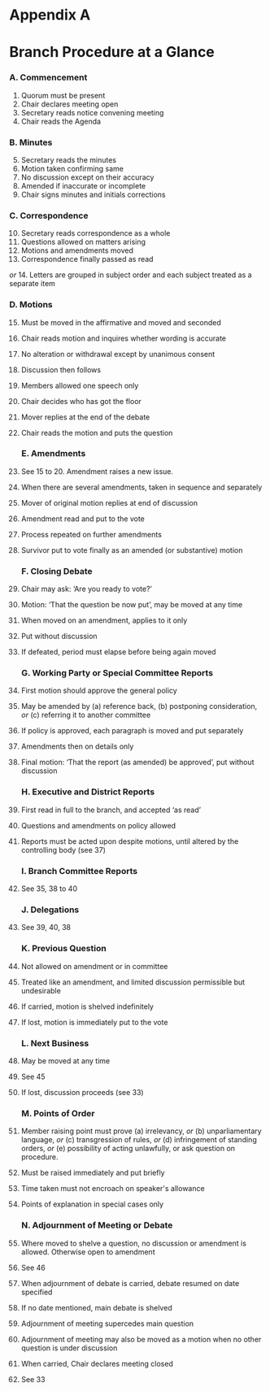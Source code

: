# Appendix A

# Branch Procedure at a Glance

### A. Commencement
1. Quorum must be present
2. Chair declares meeting open
3. Secretary reads notice convening meeting
4. Chair reads the Agenda

 ### B. Minutes
5. Secretary reads the minutes
6. Motion taken confirming same
7. No discussion except on their accuracy
8. Amended if inaccurate or incomplete
9. Chair signs minutes and initials corrections

 ### C. Correspondence
10. Secretary reads correspondence as a whole
11. Questions allowed on matters arising
12. Motions and amendments moved
13. Correspondence finally passed as read

 *or*
14. Letters are grouped in subject order and each subject treated as a separate item

 ### D. Motions
15. Must be moved in the affirmative and moved and seconded
16. Chair reads motion and inquires whether wording is accurate
17. No alteration or withdrawal except by unanimous consent
18. Discussion then follows
19. Members allowed one speech only
20. Chair decides who has got the floor
21. Mover replies at the end of the debate
22. Chair reads the motion and puts the question

    ### E. Amendments

23. See 15 to 20. Amendment raises a new issue.
24. When there are several amendments, taken in sequence and separately
25. Mover of original motion replies at end of discussion
26. Amendment read and put to the vote
27. Process repeated on further amendments
28. Survivor put to vote finally as an amended (or substantive) motion

    ### F. Closing Debate

29. Chair may ask: ‘Are you ready to vote?’
30. Motion: ‘That the question be now put’, may be moved at any time
31. When moved on an amendment, applies to it only
32. Put without discussion
33. If defeated, period must elapse before being again moved

    ### G. Working Party or Special Committee Reports

34. First motion should approve the general policy
35. May be amended by (a) reference back, (b) postponing consideration, *or* (c) referring it to another committee
36. If policy is approved, each paragraph is moved and put separately
37. Amendments then on details only
38. Final motion: ‘That the report (as amended) be approved’, put without discussion

    ### H. Executive and District Reports

39. First read in full to the branch, and accepted ‘as read’
40. Questions and amendments on policy allowed
41. Reports must be acted upon despite motions, until altered by the controlling body (see 37)

    ### I. Branch Committee Reports

42. See 35, 38 to 40

    ### J. Delegations

43. See 39, 40, 38

    ### K. Previous Question

44. Not allowed on amendment or in committee
45. Treated like an amendment, and limited discussion permissible but undesirable
46. If carried, motion is shelved indefinitely
47. If lost, motion is immediately put to the vote

    ### L. Next Business

48. May be moved at any time
49. See 45
50. If lost, discussion proceeds (see 33)

    ### M. Points of Order

51. Member raising point must prove (a) irrelevancy, *or* (b) unparliamentary language, *or* (c) transgression of rules, *or* (d) infringement of standing orders, *or* (e) possibility of acting unlawfully, or ask question on procedure.
52. Must be raised immediately and put briefly
53. Time taken must not encroach on speaker's allowance
54. Points of explanation in special cases only

    ### N. Adjournment of Meeting or Debate

55. Where moved to shelve a question, no discussion or amendment is allowed. Otherwise open to amendment
56. See 46
57. When adjournment of debate is carried, debate resumed on date specified
58. If no date mentioned, main debate is shelved
59. Adjournment of meeting supercedes main question
60. Adjournment of meeting may also be moved as a motion when no other question is under discussion
61. When carried, Chair declares meeting closed
62. See 33
